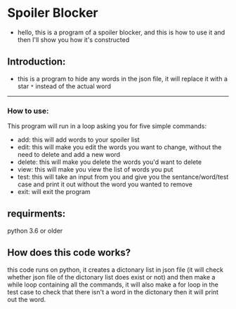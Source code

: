 # Spoiler Blocker
- hello, this is a program of a spoiler blocker, and this is how to use it and then I'll show you how it's constructed


## Introduction:
- this is a program to hide any words in the json file, it will replace it with a star `*` instead of the actual word

---

### How to use:
This program will run in a loop asking you for five simple commands:
- add: this will add words to your spoiler list
- edit: this will make you edit the words you want to change, without the need to delete and add a new word
- delete: this will make you delete the words you'd want to delete
- view: this will make you view the list of words you put
- test: this will take an input from you and give you the sentance/word/test case and print it out without the word you wanted to remove
- exit: will exit the program

## requirments:
python 3.6 or older

## How does this code works?
this code runs on python, it creates a dictonary list in json file (it will check whether json file of the dictonary list does exist or not) and then make a while loop containing all the commands, it will also make a for loop in the test case to check that there isn't a word in the dictonary then it will print out the word.